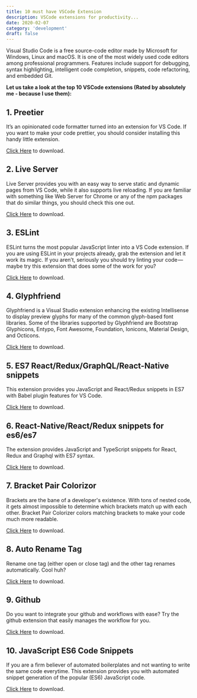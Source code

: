 ```yaml
---
title: 10 must have VSCode Extension
description: VSCode extensions for productivity...
date: 2020-02-07
category: 'development'
draft: false
---
```


Visual Studio Code is a free source-code editor made by Microsoft for Windows, Linux and macOS. It is one of the most widely used code editors among professional programmers. Features include support for debugging, syntax highlighting, intelligent code completion, snippets, code refactoring, and embedded Git.

**Let us take a look at the top 10 VSCode extensions (Rated by absolutely me - because I use them):**

## 1. Preetier

It’s an opinionated code formatter turned into an extension for VS Code. If you want to make your code prettier, you should consider installing this handy little extension.

[Click Here](https://marketplace.visualstudio.com/items?itemName=esbenp.prettier-vscode) to download.

## 2. Live Server

Live Server provides you with an easy way to serve static and dynamic pages from VS Code, while it also supports live reloading. If you are familiar with something like Web Server for Chrome or any of the npm packages that do similar things, you should check this one out.

[Click Here](https://marketplace.visualstudio.com/items?itemName=ritwickdey.LiveServer) to download.

## 3. ESLint

ESLint turns the most popular JavaScript linter into a VS Code extension. If you are using ESLint in your projects already, grab the extension and let it work its magic. If you aren’t, seriously you should try linting your code — maybe try this extension that does some of the work for you?

[Click Here](https://marketplace.visualstudio.com/items?itemName=dbaeumer.vscode-eslint) to download.

## 4. Glyphfriend

Glyphfriend is a Visual Studio extension enhancing the existing Intellisense to display preview glyphs for many of the common glyph-based font libraries. Some of the libraries supported by Glyphfriend are Bootstrap Glyphicons, Entypo, Font Awesome, Foundation, Ionicons, Material Design, and Octicons.

[Click Here](https://marketplace.visualstudio.com/items?itemName=RionWilliams.Glyphfriend2017) to download.

## 5. ES7 React/Redux/GraphQL/React-Native snippets

This extension provides you JavaScript and React/Redux snippets in ES7 with Babel plugin features for VS Code.

[Click Here](https://marketplace.visualstudio.com/items?itemName=dsznajder.es7-react-js-snippets) to download.

## 6. React-Native/React/Redux snippets for es6/es7

The extension provides JavaScript and TypeScript snippets for React, Redux and Graphql with ES7 syntax.

[Click Here](https://marketplace.visualstudio.com/items?itemName=EQuimper.react-native-react-redux) to download.

## 7. Bracket Pair Colorizor

Brackets are the bane of a developer's existence. With tons of nested code, it gets almost impossible to determine which brackets match up with each other. Bracket Pair Colorizer colors matching brackets to make your code much more readable.

[Click Here](https://marketplace.visualstudio.com/items?itemName=CoenraadS.bracket-pair-colorizer) to download.

## 8. Auto Rename Tag

Rename one tag (either open or close tag) and the other tag renames automatically. Cool huh?

[Click Here](https://marketplace.visualstudio.com/items?itemName=formulahendry.auto-rename-tag) to download.

## 9. Github

Do you want to integrate your github and workflows with ease? Try the github extension that easily manages the workflow for you.

[Click Here](https://marketplace.visualstudio.com/items?itemName=KnisterPeter.vscode-github) to download.

## 10. JavaScript ES6 Code Snippets

If you are a firm believer of automated boilerplates and not wanting to write the same code everytime. This extension provides you with automated snippet generation of the popular (ES6) JavaScript code.

[Click Here](https://marketplace.visualstudio.com/items?itemName=xabikos.JavaScriptSnippets) to download.
